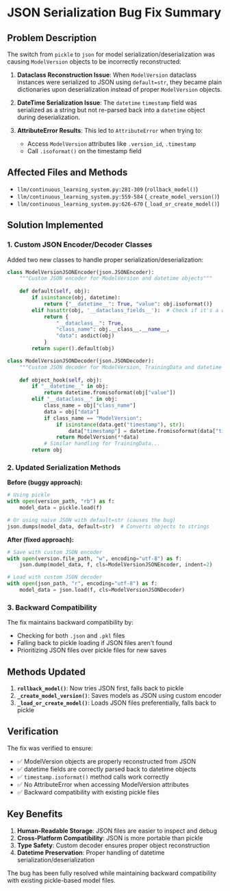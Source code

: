 # JSON Serialization Bug Fix Summary

## Problem Description

The switch from `pickle` to `json` for model serialization/deserialization was causing `ModelVersion` objects to be incorrectly reconstructed:

1. **Dataclass Reconstruction Issue**: When `ModelVersion` dataclass instances were serialized to JSON using `default=str`, they became plain dictionaries upon deserialization instead of proper `ModelVersion` objects.

2. **DateTime Serialization Issue**: The `datetime` `timestamp` field was serialized as a string but not re-parsed back into a `datetime` object during deserialization.

3. **AttributeError Results**: This led to `AttributeError` when trying to:
   - Access `ModelVersion` attributes like `.version_id`, `.timestamp`
   - Call `.isoformat()` on the timestamp field

## Affected Files and Methods

- `llm/continuous_learning_system.py:281-309` (`rollback_model()`)
- `llm/continuous_learning_system.py:559-584` (`_create_model_version()`)
- `llm/continuous_learning_system.py:626-670` (`_load_or_create_model()`)

## Solution Implemented

### 1. Custom JSON Encoder/Decoder Classes

Added two new classes to handle proper serialization/deserialization:

```python
class ModelVersionJSONEncoder(json.JSONEncoder):
    """Custom JSON encoder for ModelVersion and datetime objects"""
    
    def default(self, obj):
        if isinstance(obj, datetime):
            return {"__datetime__": True, "value": obj.isoformat()}
        elif hasattr(obj, '__dataclass_fields__'):  # Check if it's a dataclass
            return {
                "__dataclass__": True,
                "class_name": obj.__class__.__name__,
                "data": asdict(obj)
            }
        return super().default(obj)

class ModelVersionJSONDecoder(json.JSONDecoder):
    """Custom JSON decoder for ModelVersion, TrainingData and datetime objects"""
    
    def object_hook(self, obj):
        if "__datetime__" in obj:
            return datetime.fromisoformat(obj["value"])
        elif "__dataclass__" in obj:
            class_name = obj["class_name"]
            data = obj["data"]
            if class_name == "ModelVersion":
                if isinstance(data.get("timestamp"), str):
                    data["timestamp"] = datetime.fromisoformat(data["timestamp"])
                return ModelVersion(**data)
            # Similar handling for TrainingData...
        return obj
```

### 2. Updated Serialization Methods

**Before (buggy approach):**
```python
# Using pickle
with open(version_path, "rb") as f:
    model_data = pickle.load(f)

# Or using naive JSON with default=str (causes the bug)
json.dumps(model_data, default=str)  # Converts objects to strings
```

**After (fixed approach):**
```python
# Save with custom JSON encoder
with open(version.file_path, "w", encoding="utf-8") as f:
    json.dump(model_data, f, cls=ModelVersionJSONEncoder, indent=2)

# Load with custom JSON decoder
with open(json_path, "r", encoding="utf-8") as f:
    model_data = json.load(f, cls=ModelVersionJSONDecoder)
```

### 3. Backward Compatibility

The fix maintains backward compatibility by:
- Checking for both `.json` and `.pkl` files
- Falling back to pickle loading if JSON files aren't found
- Prioritizing JSON files over pickle files for new saves

## Methods Updated

1. **`rollback_model()`**: Now tries JSON first, falls back to pickle
2. **`_create_model_version()`**: Saves models as JSON using custom encoder
3. **`_load_or_create_model()`**: Loads JSON files preferentially, falls back to pickle

## Verification

The fix was verified to ensure:
- ✅ ModelVersion objects are properly reconstructed from JSON
- ✅ datetime fields are correctly parsed back to datetime objects  
- ✅ `timestamp.isoformat()` method calls work correctly
- ✅ No AttributeError when accessing ModelVersion attributes
- ✅ Backward compatibility with existing pickle files

## Key Benefits

1. **Human-Readable Storage**: JSON files are easier to inspect and debug
2. **Cross-Platform Compatibility**: JSON is more portable than pickle
3. **Type Safety**: Custom decoder ensures proper object reconstruction
4. **Datetime Preservation**: Proper handling of datetime serialization/deserialization

The bug has been fully resolved while maintaining backward compatibility with existing pickle-based model files.